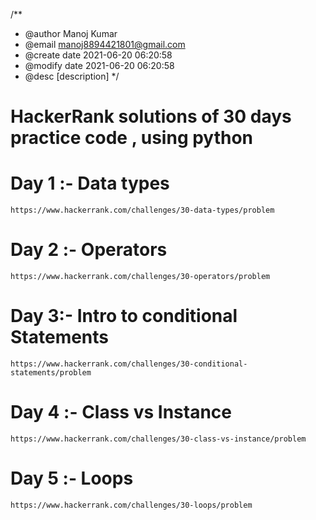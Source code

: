 /**
 * @author Manoj Kumar
 * @email manoj8894421801@gmail.com
 * @create date 2021-06-20 06:20:58
 * @modify date 2021-06-20 06:20:58
 * @desc [description]
 */
 
# HackerRank solutions of 30 days practice code , using python

# Day 1 :- Data types

    https://www.hackerrank.com/challenges/30-data-types/problem

# Day 2 :- Operators 

    https://www.hackerrank.com/challenges/30-operators/problem

# Day 3:- Intro to conditional Statements 

    https://www.hackerrank.com/challenges/30-conditional-statements/problem

# Day 4 :- Class vs Instance

    https://www.hackerrank.com/challenges/30-class-vs-instance/problem

# Day 5 :- Loops

    https://www.hackerrank.com/challenges/30-loops/problem